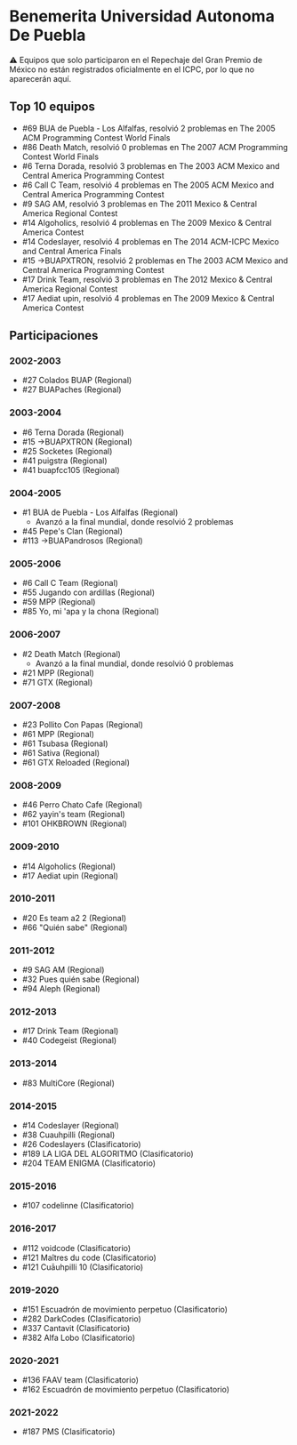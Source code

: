# Benemerita Universidad Autonoma De Puebla

:warning: Equipos que solo participaron en el Repechaje del Gran Premio de México no están registrados oficialmente en el ICPC, por lo que no aparecerán aquí.

## Top 10 equipos

- #69 BUA de Puebla - Los Alfalfas, resolvió 2 problemas en The 2005 ACM Programming Contest World Finals
- #86 Death Match, resolvió 0 problemas en The 2007 ACM Programming Contest World Finals
- #6 Terna Dorada, resolvió 3 problemas en The 2003 ACM Mexico and Central America Programming Contest
- #6 Call C Team, resolvió 4 problemas en The 2005 ACM Mexico and Central America Programming Contest
- #9 SAG AM, resolvió 3 problemas en The 2011 Mexico & Central America Regional Contest
- #14 Algoholics, resolvió 4 problemas en The 2009 Mexico & Central America Contest
- #14 Codeslayer, resolvió 4 problemas en The 2014 ACM-ICPC Mexico and Central America Finals
- #15 ->BUAPXTRON, resolvió 2 problemas en The 2003 ACM Mexico and Central America Programming Contest
- #17 Drink Team, resolvió 3 problemas en The 2012 Mexico & Central America Regional Contest
- #17 Aediat upin, resolvió 4 problemas en The 2009 Mexico & Central America Contest

## Participaciones

### 2002-2003

- #27 Colados BUAP (Regional)
- #27 BUAPaches (Regional)

### 2003-2004

- #6 Terna Dorada (Regional)
- #15 ->BUAPXTRON (Regional)
- #25 Socketes (Regional)
- #41 puigstra (Regional)
- #41 buapfcc105 (Regional)

### 2004-2005

- #1 BUA de Puebla - Los Alfalfas (Regional)
  - Avanzó a la final mundial, donde resolvió 2 problemas
- #45 Pepe's Clan (Regional)
- #113 ->BUAPandrosos (Regional)

### 2005-2006

- #6 Call C Team (Regional)
- #55 Jugando con ardillas (Regional)
- #59 MPP (Regional)
- #85 Yo, mi 'apa y la chona (Regional)

### 2006-2007

- #2 Death Match (Regional)
  - Avanzó a la final mundial, donde resolvió 0 problemas
- #21 MPP (Regional)
- #71 GTX (Regional)

### 2007-2008

- #23 Pollito Con Papas (Regional)
- #61 MPP (Regional)
- #61 Tsubasa (Regional)
- #61 Sativa (Regional)
- #61 GTX Reloaded (Regional)

### 2008-2009

- #46 Perro Chato Cafe (Regional)
- #62 yayin's team (Regional)
- #101 OHKBROWN (Regional)

### 2009-2010

- #14 Algoholics (Regional)
- #17 Aediat upin (Regional)

### 2010-2011

- #20 Es team a2 2 (Regional)
- #66 "Quién sabe" (Regional)

### 2011-2012

- #9 SAG AM (Regional)
- #32 Pues quién sabe (Regional)
- #94 Aleph (Regional)

### 2012-2013

- #17 Drink Team (Regional)
- #40 Codegeist (Regional)

### 2013-2014

- #83 MultiCore (Regional)

### 2014-2015

- #14 Codeslayer (Regional)
- #38 Cuauhpilli (Regional)
- #26 Codeslayers (Clasificatorio)
- #189 LA LIGA DEL ALGORITMO (Clasificatorio)
- #204 TEAM ENIGMA (Clasificatorio)

### 2015-2016

- #107 codelinne (Clasificatorio)

### 2016-2017

- #112 voidcode (Clasificatorio)
- #121 Maîtres du code (Clasificatorio)
- #121 Cuāuhpilli 10 (Clasificatorio)

### 2019-2020

- #151 Escuadrón de movimiento perpetuo (Clasificatorio)
- #282 DarkCodes (Clasificatorio)
- #337 Cantavit (Clasificatorio)
- #382 Alfa Lobo (Clasificatorio)

### 2020-2021

- #136 FAAV team (Clasificatorio)
- #162 Escuadrón de movimiento perpetuo (Clasificatorio)

### 2021-2022

- #187 PMS (Clasificatorio)



